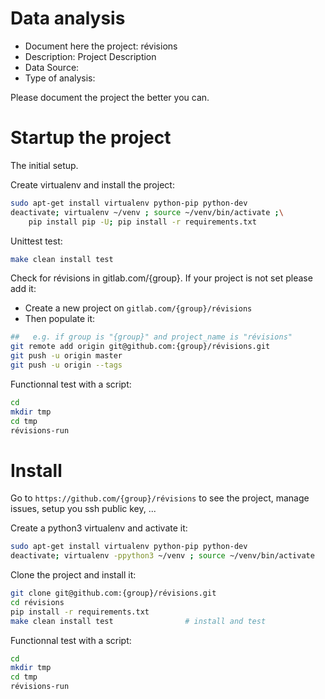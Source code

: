 # Data analysis
- Document here the project: révisions
- Description: Project Description
- Data Source:
- Type of analysis:

Please document the project the better you can.

# Startup the project

The initial setup.

Create virtualenv and install the project:
```bash
sudo apt-get install virtualenv python-pip python-dev
deactivate; virtualenv ~/venv ; source ~/venv/bin/activate ;\
    pip install pip -U; pip install -r requirements.txt
```

Unittest test:
```bash
make clean install test
```

Check for révisions in gitlab.com/{group}.
If your project is not set please add it:

- Create a new project on `gitlab.com/{group}/révisions`
- Then populate it:

```bash
##   e.g. if group is "{group}" and project_name is "révisions"
git remote add origin git@github.com:{group}/révisions.git
git push -u origin master
git push -u origin --tags
```

Functionnal test with a script:

```bash
cd
mkdir tmp
cd tmp
révisions-run
```

# Install

Go to `https://github.com/{group}/révisions` to see the project, manage issues,
setup you ssh public key, ...

Create a python3 virtualenv and activate it:

```bash
sudo apt-get install virtualenv python-pip python-dev
deactivate; virtualenv -ppython3 ~/venv ; source ~/venv/bin/activate
```

Clone the project and install it:

```bash
git clone git@github.com:{group}/révisions.git
cd révisions
pip install -r requirements.txt
make clean install test                # install and test
```
Functionnal test with a script:

```bash
cd
mkdir tmp
cd tmp
révisions-run
```
